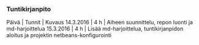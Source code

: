 ### Tuntikirjanpito
Päivä | Tunnit | Kuvaus
14.3.2016 | 4 h | Aiheen suunnittelu, repon luonti ja md-harjoittelua
15.3.2016 | 4 h | Lisää md-harjoittelua, tuntikirjanpidon aloitus ja projektin netbeans-konfigurointi
